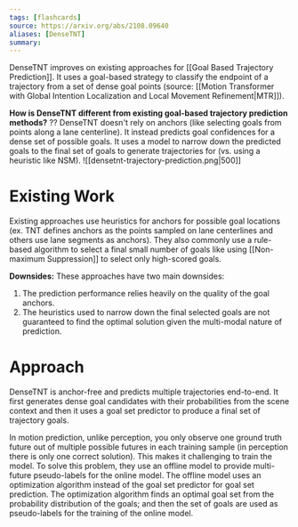 ```yaml
---
tags: [flashcards]
source: https://arxiv.org/abs/2108.09640
aliases: [DenseTNT]
summary:
---
```


DenseTNT improves on existing approaches for [[Goal Based Trajectory Prediction]]. It uses a goal-based strategy to classify the endpoint of a trajectory from a set of dense goal points (source: [[Motion Transformer with Global Intention Localization and Local Movement Refinement|MTR]]).

**How is DenseTNT different from existing goal-based trajectory prediction methods?**
??
DenseTNT doesn't rely on anchors (like selecting goals from points along a lane centerline). It instead predicts goal confidences for a dense set of possible goals. It uses a model to narrow down the predicted goals to the final set of goals to generate trajectories for (vs. using a heuristic like NSM).
![[densetnt-trajectory-prediction.png|500]]
<!--SR:!2024-03-05,156,250-->

# Existing Work
Existing approaches use heuristics for anchors for possible goal locations (ex. TNT defines anchors as the points sampled on lane centerlines and others use lane segments as anchors). They also commonly use a rule-based algorithm to select a final small number of goals like using [[Non-maximum Suppression]] to select only high-scored goals.

**Downsides:**
These approaches have two main downsides:
1. The prediction performance relies heavily on the quality of the goal anchors.
2. The heuristics used to narrow down the final selected goals are not guaranteed to find the optimal solution given the multi-modal nature of prediction.

# Approach
DenseTNT is anchor-free and predicts multiple trajectories end-to-end. It first generates dense goal candidates with their probabilities from the scene context and then it uses a goal set predictor to produce a final set of trajectory goals.

In motion prediction, unlike perception, you only observe one ground truth future out of multiple possible futures in each training sample (in perception there is only one correct solution). This makes it challenging to train the model. To solve this problem, they use an offline model to provide multi-future pseudo-labels for the online model. The offline model uses an optimization algorithm instead of the goal set predictor for goal set prediction. The optimization algorithm finds an optimal goal set from the probability distribution of the goals; and then the set of goals are used as pseudo-labels for the training of the online model.